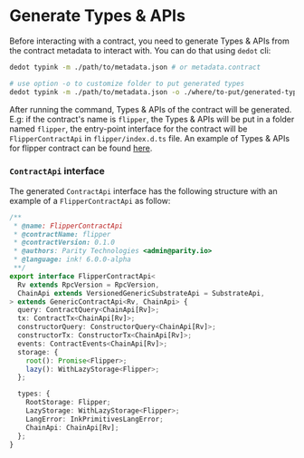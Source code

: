 # Generate Types & APIs

Before interacting with a contract, you need to generate Types & APIs from the contract metadata to interact with. You can do that using `dedot` cli:

```sh
dedot typink -m ./path/to/metadata.json # or metadata.contract

# use option -o to customize folder to put generated types
dedot typink -m ./path/to/metadata.json -o ./where/to-put/generated-types
```

After running the command, Types & APIs of the contract will be generated. E.g: if the contract's name is `flipper`, the Types & APIs will be put in a folder named `flipper`, the entry-point interface for the contract will be `FlipperContractApi` in `flipper/index.d.ts` file. An example of Types & APIs for flipper contract can be found [here](https://github.com/dedotdev/dedot/blob/main/examples/scripts/inkv5/flipper/index.d.ts).

### `ContractApi` interface

The generated `ContractApi` interface has the following structure with an example of a `FlipperContractApi` as follow:

```typescript
/**
 * @name: FlipperContractApi
 * @contractName: flipper
 * @contractVersion: 0.1.0
 * @authors: Parity Technologies <admin@parity.io>
 * @language: ink! 6.0.0-alpha
 **/
export interface FlipperContractApi<
  Rv extends RpcVersion = RpcVersion,
  ChainApi extends VersionedGenericSubstrateApi = SubstrateApi,
> extends GenericContractApi<Rv, ChainApi> {
  query: ContractQuery<ChainApi[Rv]>;
  tx: ContractTx<ChainApi[Rv]>;
  constructorQuery: ConstructorQuery<ChainApi[Rv]>;
  constructorTx: ConstructorTx<ChainApi[Rv]>;
  events: ContractEvents<ChainApi[Rv]>;
  storage: {
    root(): Promise<Flipper>;
    lazy(): WithLazyStorage<Flipper>;
  };

  types: {
    RootStorage: Flipper;
    LazyStorage: WithLazyStorage<Flipper>;
    LangError: InkPrimitivesLangError;
    ChainApi: ChainApi[Rv];
  };
}
```
